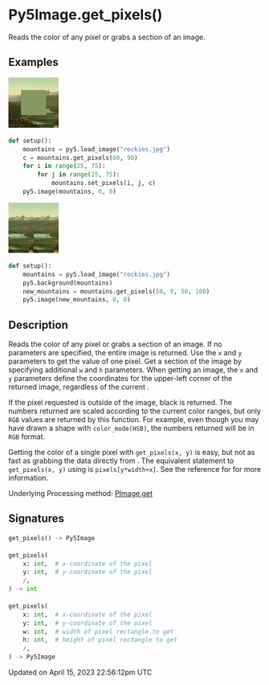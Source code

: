 # Py5Image.get_pixels()

Reads the color of any pixel or grabs a section of an image.

## Examples

<div class="example-table">

<div class="example-row"><div class="example-cell-image">

![example picture for get_pixels()](/images/reference/Py5Image_get_pixels_0.png)

</div><div class="example-cell-code">

```python
def setup():
    mountains = py5.load_image("rockies.jpg")
    c = mountains.get_pixels(60, 90)
    for i in range(25, 75):
        for j in range(25, 75):
            mountains.set_pixels(i, j, c)
    py5.image(mountains, 0, 0)
```

</div></div>

<div class="example-row"><div class="example-cell-image">

![example picture for get_pixels()](/images/reference/Py5Image_get_pixels_1.png)

</div><div class="example-cell-code">

```python
def setup():
    mountains = py5.load_image("rockies.jpg")
    py5.background(mountains)
    new_mountains = mountains.get_pixels(50, 0, 50, 100)
    py5.image(new_mountains, 0, 0)
```

</div></div>

</div>

## Description

Reads the color of any pixel or grabs a section of an image. If no parameters are specified, the entire image is returned. Use the `x` and `y` parameters to get the value of one pixel. Get a section of the image by specifying additional `w` and `h` parameters. When getting an image, the `x` and `y` parameters define the coordinates for the upper-left corner of the returned image, regardless of the current [](sketch_image_mode).

If the pixel requested is outside of the image, black is returned. The numbers returned are scaled according to the current color ranges, but only `RGB` values are returned by this function. For example, even though you may have drawn a shape with `color_mode(HSB)`, the numbers returned will be in `RGB` format.

Getting the color of a single pixel with `get_pixels(x, y)` is easy, but not as fast as grabbing the data directly from [](py5image_pixels). The equivalent statement to `get_pixels(x, y)` using [](py5image_pixels) is `pixels[y*width+x]`. See the reference for [](py5image_pixels) for more information.

Underlying Processing method: [PImage.get](https://processing.org/reference/PImage_get_.html)

## Signatures

```python
get_pixels() -> Py5Image

get_pixels(
    x: int,  # x-coordinate of the pixel
    y: int,  # y-coordinate of the pixel
    /,
) -> int

get_pixels(
    x: int,  # x-coordinate of the pixel
    y: int,  # y-coordinate of the pixel
    w: int,  # width of pixel rectangle to get
    h: int,  # height of pixel rectangle to get
    /,
) -> Py5Image
```

Updated on April 15, 2023 22:56:12pm UTC
